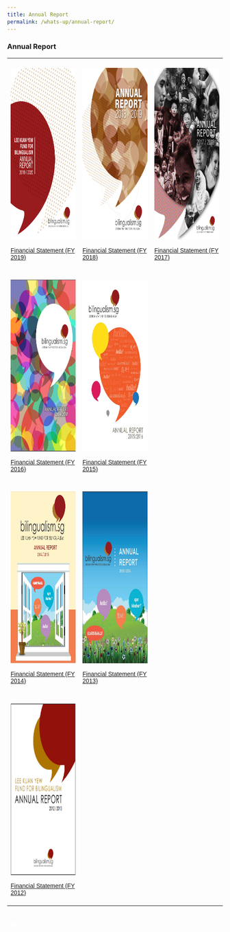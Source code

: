 ```yaml
---
title: Annual Report
permalink: /whats-up/annual-report/
---
```

### Annual Report
<html>
<head>
  <meta name="viewport" content="width=device-width, initial-scale=1.0">
<style>
table {
  font-family: arial, sans-serif;
  border-collapse: collapse;
  width: 100%;
}
td, th {
  text-align: left;
  padding: 8px;
}

.responsive {
  width: 100%;
  max-width: 400px;
  height: auto;
}
</style>
</head>
<body>
<table>
 <tr>
     <td>
  <p><a href="/files/whats-up/LKYFB_Annual-Report_FY2019.pdf" target="_blank">
    <img border="0" src="/images/Cover-FY2019.jpg" class="responsive" style="width:247px; height:400px;"></a></p>
   <p><a href="/files/whats-up/LKYFB_FS_FY2019.pdf" target="_blank">Financial Statement (FY 2019)</a></p>
   </td>
    <td>
  <p><a href="/files/whats-up/Annual-Report-FY2018.pdf" target="_blank">
    <img border="0" src="/images/Cover-FY2018.jpg" class="responsive" style="width:247px; height:400px;"></a></p>
   <p><a href="/files/whats-up/FY2018-FS.pdf" target="_blank">Financial Statement (FY 2018)</a></p>
   </td>
    <td>
   <p><a href="/files/whats-up/Annual_Report_FY2017_Final.pdf" target="_blank">
     <img border="0" src="/images/Cover-FY2017.png" class="responsive" style="width:247px; height:400px;"></a></p>
   <p><a href="/files/whats-up/FY2017-FS.pdf" target="_blank">Financial Statement (FY 2017)</a></p>
   </td>
 </tr> 
  
  <tr>
    <td>
  <p><a href="/files/whats-up/Annual-Report-2016.pdf" target="_blank">
    <img border="0" src="/images/Cover-FY2016.png" class="responsive" style="width:247px; height:400px;"></a></p>
   <p><a href="/files/whats-up/FY2016-FS.pdf" target="_blank">Financial Statement (FY 2016)</a></p>
   </td>
    <td>
   <p><a href="/files/whats-up/Annual-Report-2015.pdf" target="_blank">
     <img border="0" src="/images/Cover-FY2015.jpg" class="responsive" style="width:247px; height:400px;"></a></p>
   <p><a href="/files/whats-up/FY2015-FS.pdf" target="_blank">Financial Statement (FY 2015)</a></p>
   </td>
 </tr> 
 
 <tr>
    <td>
  <p><a href="/files/whats-up/Annual_Report_FY2014.pdf" target="_blank">
    <img border="0" src="/images/Cover-FY2014.jpg" class="responsive" style="width:247px; height:400px; "></a></p>
   <p><a href="/files/whats-up/FY2014-FS.pdf" target="_blank">Financial Statement (FY 2014)</a></p>
   </td>
    <td>
   <p><a href="/files/whats-up/Annual-Report-2013.pdf" target="_blank">
     <img border="0" src="/images/Cover-FY2013.jpg" class="responsive" style="width:247px; height:400px;"></a></p>
   <p><a href="/files/whats-up/FY2013-FS.pdf" target="_blank">Financial Statement (FY 2013)</a></p>
   </td>
 </tr> 
 <tr>
    <td>
  <p><a href="/files/whats-up/Annual-Report-2012.pdf" target="_blank">
    <img border="0" src="/images/Cover-FY2012.jpg" class="responsive" style="width:247px; height:400px;"></a></p>
   <p><a href="/files/whats-up/FY2012-FS.pdf" target="_blank">Financial Statement (FY 2012)</a></p>
   </td>
  <td></td>
  </tr>
</table><br/>
<div class="btntop"><a href="#top" style="text-decoration:none;"><span style="color:white"><b>Top</b></span></a></div>
